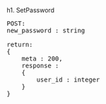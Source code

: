 h1. SetPassword

<pre>
POST:
new_password : string

return:
{
    meta : 200,
    response :
    {
        user_id : integer
    }
}
</pre>